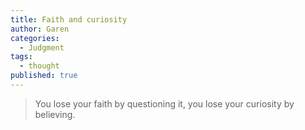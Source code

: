 ```yaml
---
title: Faith and curiosity
author: Garen
categories:
  - Judgment
tags:
  - thought
published: true
---
```

> You lose your faith by questioning it, you lose your curiosity by believing.